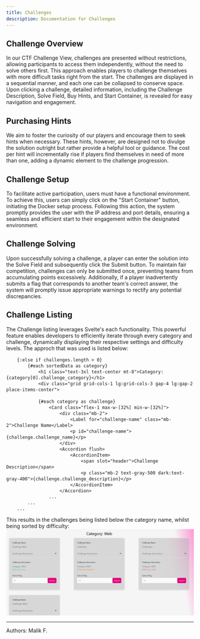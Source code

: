 ```yaml
---
title: Challenges
description: Documentation for Challenges
---
```


## Challenge Overview
In our CTF Challenge View, challenges are presented without restrictions, allowing participants to access them independently, without the need to solve others first. This approach enables players to challenge themselves with more difficult tasks right from the start. The challenges are displayed in a sequential manner, and each one can be collapsed to conserve space. Upon clicking a challenge, detailed information, including the Challenge Description, Solve Field, Buy Hints, and Start Container, is revealed for easy navigation and engagement.

## Purchasing Hints
We aim to foster the curiosity of our players and encourage them to seek hints when necessary. These hints, however, are designed not to divulge the solution outright but rather provide a helpful tool or guidance. The cost per hint will incrementally rise if players find themselves in need of more than one, adding a dynamic element to the challenge progression.

## Challenge Setup
To facilitate active participation, users must have a functional environment. To achieve this, users can simply click on the "Start Container" button, initiating the Docker setup process. Following this action, the system promptly provides the user with the IP address and port details, ensuring a seamless and efficient start to their engagement within the designated environment.

## Challenge Solving
Upon successfully solving a challenge, a player can enter the solution into the Solve Field and subsequently click the Submit button. To maintain fair competition, challenges can only be submitted once, preventing teams from accumulating points excessively. Additionally, if a player inadvertently submits a flag that corresponds to another team's correct answer, the system will promptly issue appropriate warnings to rectify any potential discrepancies.

## Challenge Listing
The Challenge listing leverages Svelte's each functionality. This powerful feature enables developers to efficiently iterate through every category and challenge, dynamically displaying their respective settings and difficulty levels. The approch that was used is listed below:

```
    {:else if challenges.length > 0}
        {#each sortedData as category}
            <h1 class="text-3xl text-center mt-8">Category: {category[0].challenge_category}</h1>
            <div class="grid grid-cols-1 lg:grid-cols-3 gap-4 lg:gap-2 place-items-center">
            
            {#each category as challenge}
                <Card class="flex-1 max-w-[32%] min-w-[32%]">
                    <div class="mb-2">
                        <Label for="challenge-name" class="mb-2">Challenge Name</Label>
                        <p id="challenge-name">{challenge.challenge_name}</p>
                    </div>
                    <Accordion flush>
                        <AccordionItem>
                            <span slot="header">Challenge Description</span>
                            <p class="mb-2 text-gray-500 dark:text-gray-400">{challenge.challenge_description}</p>
                        </AccordionItem>
                    </Accordion>
                ...
        ...
    ...
```

This results in the challenges being listed below the category name, whilst being sorted by difficulty:
![Challenge Listing Showcase](../../../assets/webapp/challenge_listing.webp)


___

Authors: Malik F.